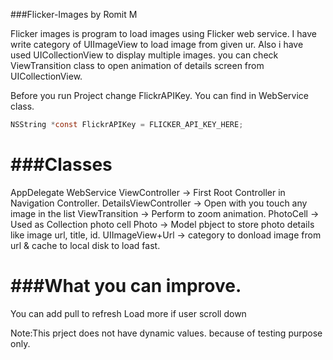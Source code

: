 ###Flicker-Images by Romit M

Flicker images is program to load images using Flicker web service. I have write category of UIImageView to load image from given ur. Also i have used UICollectionView to display multiple images. you can check ViewTransition class to open animation of details screen from UICollectionView.

Before you run Project change FlickrAPIKey. You can find in WebService class.
```objective-c
NSString *const FlickrAPIKey = FLICKER_API_KEY_HERE;
```
###Classes
===========
AppDelegate
WebService
ViewController    		-> First Root Controller in Navigation Controller.
DetailsViewController 	-> Open with you touch any image in the list
ViewTransition 			-> Perform to zoom animation. 
PhotoCell				-> Used as Collection photo cell
Photo					-> Model pbject to store photo details like image url, title, id.
UIImageView+Url			-> category to donload image from url & cache to local disk to load fast.

###What you can improve.
=====================
You can add pull to refresh
Load more if user scroll down

Note:This  prject does not have dynamic values. because of testing purpose only. 
